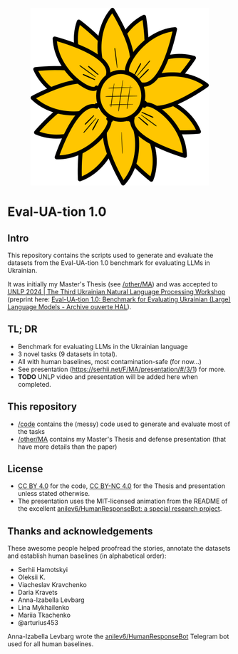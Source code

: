 <!-- ![](./images/logos/l1.png)  -->
<p align="center">
  <img src="https://raw.githubusercontent.com/pchr8/eval-UA-tion/main/images/logos/l1.png" alt="Eval-UA-tion logo"/>
</p>

<!-- ![](./images/logos/l2.png)  -->
<!-- ![](./images/logos/l3.png)  -->

# Eval-UA-tion 1.0 

## Intro
This repository contains the scripts used to generate and evaluate the datasets from the Eval-UA-tion 1.0 benchmark for evaluating LLMs in Ukrainian.

It was initially my Master's Thesis (see [/other/MA](/other/MA)) and was accepted to [UNLP 2024 \| The Third Ukrainian Natural Language Processing Workshop](https://unlp.org.ua/) (preprint here: [Eval-UA-tion 1.0: Benchmark for Evaluating Ukrainian (Large) Language Models - Archive ouverte HAL](https://hal.science/hal-04534651)).

## TL; DR
- Benchmark for evaluating LLMs in the Ukrainian language
- 3 novel tasks (9 datasets in total).
- All with human baselines, most contamination-safe (for now...) 
- See presentation (<https://serhii.net/F/MA/presentation/#/3/1>) for more.
- **TODO** UNLP video and presentation will be added here when completed.

## This repository 
- [/code](/code) contains the (messy) code used to generate and evaluate most of the tasks
- [/other/MA](/other/MA) contains my Master's Thesis and defense presentation (that have more details than the paper)

## License 
- [CC BY 4.0](https://creativecommons.org/licenses/by/4.0/) for the code, [CC BY-NC 4.0](https://creativecommons.org/licenses/by-nc/4.0/) for the Thesis and presentation unless stated otherwise. 
- The presentation uses the MIT-licensed animation from the README of the excellent [anilev6/HumanResponseBot: a special research project](https://github.com/anilev6/HumanResponseBot).


## Thanks and acknowledgements
These awesome people helped proofread the stories, annotate the datasets and establish human baselines (in alphabetical order):
- Serhii Hamotskyi
- Oleksii K.
- Viacheslav Kravchenko
- Daria Kravets
- Anna-Izabella Levbarg
- Lina Mykhailenko
- Mariia Tkachenko
- @arturius453


Anna-Izabella Levbarg wrote the [anilev6/HumanResponseBot](https://github.com/anilev6/HumanResponseBot) Telegram bot used for all human baselines. 

